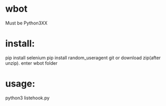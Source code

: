 # wbot
Must be Python3XX
# install:
pip install selenium
pip install random_useragent
git or download zip(after unzip). enter wbot folder 
# usage:
python3 listehook.py
